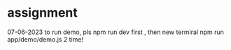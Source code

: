 # assignment
07-06-2023
to run demo, pls npm run dev first , then new termiral npm run app/demo/demo.js 2 time!
